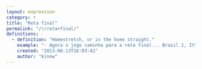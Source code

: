```yaml
---
layout: expression
category: r
title: "Reta final"
permalink: "/r/reta+final/"
definitions:
  - definition: "Homestretch, or in the home straight."
    example: "- Agora o jogo caminha para a reta final... Brasil 2, It\u00e1lia 2."
    created: "2013-06-13T16:03:42"
    author: "kinow"
---
```


